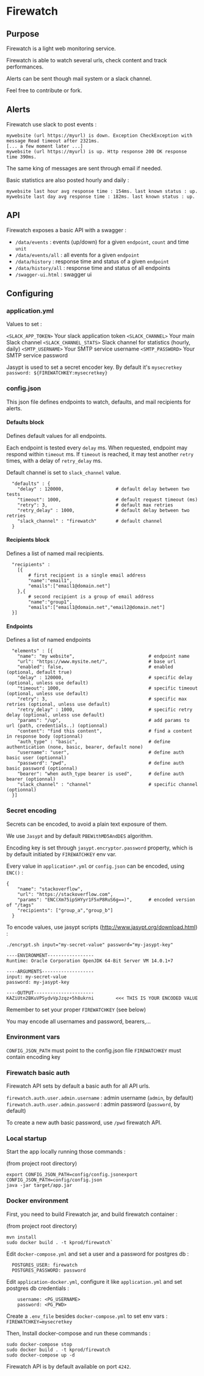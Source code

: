 # Firewatch

## Purpose

Firewatch is a light web monitoring service.

Firewatch is able to watch several urls, check content and track performances.

Alerts can be sent though mail system or a slack channel.

Feel free to contribute or fork.

## Alerts

Firewatch use slack to post events :

```
mywebsite (url https://myurl) is down. Exception CheckException with message Read timeout after 2321ms.
[... a few moment later ...]
mywebsite (url https://myurl) is up. Http response 200 OK response time 390ms.
```

The same king of messages are sent through email if needed.

Basic statistics are also posted hourly and daily :

```
mywebsite last hour avg response time : 154ms. last known status : up.
mywebsite last day avg response time : 182ms. last known status : up.
```

## API

Firewatch exposes a basic API with a swagger :

* `/data/events` : events (up/down) for a given `endpoint`, `count` and time `unit`
* `/data/events/all` : all events for a given `endpoint`
* `/data/history` : response time and status of a given `endpoint`
* `/data/history/all` : response time and status of all endpoints
* `/swagger-ui.html` : swagger ui 

## Configuring

### application.yml

Values to set :

`<SLACK_APP_TOKEN>` Your slack application token
`<SLACK_CHANNEL>` Your main Slack channel
`<SLACK_CHANNEL_STATS>` Slack channel for statistics (hourly, daily)
`<SMTP_USERNAME>` Your SMTP service username
`<SMTP_PASSWORD>` Your SMTP service password

Jasypt is used to set a secret encoder key. By default it's `mysecretkey`
`password: ${FIREWATCHKEY:mysecretkey}`

### config.json

This json file defines endpoints to watch, defaults, and mail recipients for alerts.

#### Defaults block

Defines default values for all endpoints.

Each endpoint is tested every `delay` ms.
When requested, endpoint may respond within `timeout` ms.
If `timeout` is reached, it may test another `retry` times, with a delay of `retry_delay` ms. 

Default channel is set to `slack_channel` value. 

```
  "defaults" : {
    "delay" : 120000,                   # default delay between two tests
    "timeout": 1000,                    # default request timeout (ms)
    "retry": 3,                         # default max retries
    "retry_delay" : 1000,               # default delay between two retries
    "slack_channel" : "firewatch"       # default channel
  }
```

#### Recipients block

Defines a list of named mail recipients.

```
  "recipients" :
    [{
        # first recipient is a single email address
        "name":"email1",
        "emails":["email1@domain.net"]
    },{
        # second recipient is a group of email address
        "name":"group1",
        "emails":["email1@domain.net","email2@domain.net"]
  }]
```

#### Endpoints

Defines a list of named endpoints

```
  "elements" : [{
    "name": "my website",                           # endpoint name
    "url": "https://www.mysite.net/",               # base url
    "enabled": false,                               # enabled (optional, default true)
    "delay" : 120000,                               # specific delay (optional, unless use default)
    "timeout": 1000,                                # specific timeout (optional, unless use default)
    "retry": 3,                                     # specific max retries (optional, unless use default)
    "retry_delay" : 1000,                           # specific retry delay (optional, unless use default)
    "params": "/up",                                # add params to url (path, credentials..) (optionnal)
    "content": "find this content",                 # find a content in response body (optionnal)
    "auth_type" : "basic",                          # define authentication (none, basic, bearer, default none)
    "username": "user",                             # define auth basic user (optionnal)
    "password": "pwd",                              # define auth basic password (optionnal)
    "bearer": "when auth_type bearer is used",      # define auth bearer (optionnal)
    "slack_channel" : "channel"                     # specific channel (optionnal)
  }]
```

### Secret encoding

Secrets can be encoded, to avoid a plain text exposure of them.

We use `Jasypt` and by default `PBEWithMD5AndDES` algorithm.

Encoding key is set through `jasypt.encryptor.password` property, which is by default initiated by `FIREWATCHKEY` env var.

Every value in `application*.yml` or `config.json` can be encoded, using `ENC()` :

```
{
    "name": "stackoverflow",
    "url": "https://stackoverflow.com",
    "params": "ENC(Xm75ipSHYyr1F5xP8RuS6g==)",      # encoded version of "/tags"
    "recipients": ["group_a","group_b"]
  }
```

To encode values, use jasypt scripts (http://www.jasypt.org/download.html) :

```
./encrypt.sh input="my-secret-value" password="my-jasypt-key"

----ENVIRONMENT-----------------
Runtime: Oracle Corporation OpenJDK 64-Bit Server VM 14.0.1+7 

----ARGUMENTS-------------------
input: my-secret-value
password: my-jasypt-key

----OUTPUT----------------------
KAZiUtn2BKuVPSydvVpJzqz+5h8ukrni        <<< THIS IS YOUR ENCODED VALUE
```

Remember to set your proper `FIREWATCHKEY` (see below)

You may encode all usernames and password, bearers,...

### Environment vars

`CONFIG_JSON_PATH` must point to the config.json file
`FIREWATCHKEY` must contain encoding key

### Firewatch basic auth

Firewatch API sets by default a basic auth for all API urls.

`firewatch.auth.user.admin.username` : admin username (`admin`, by default)
`firewatch.auth.user.admin.password` : admin password (`password`, by default)

To create a new auth basic password, use `/pwd` firewatch API.

### Local startup

Start the app locally running those commands :

(from project root directory)

```
export CONFIG_JSON_PATH=config/config.jsonexport CONFIG_JSON_PATH=config/config.json
java -jar target/app.jar
```

### Docker environment

First, you need to build Firewatch jar, and build firewatch container :

(from project root directory)

```
mvn install
sudo docker build . -t kprod/firewatch`
```

Edit `docker-compose.yml` and set a user and a password for postgres db :

```
  POSTGRES_USER: firewatch
  POSTGRES_PASSWORD: password
```

Edit `application-docker.yml`, configure it like `application.yml` and set postgres db credentials :

```
    username: <PG_USERNAME>
    password: <PG_PWD>
```

Create a `.env_file` besides `docker-compose.yml` to set env vars :
`FIREWATCHKEY=mysecretkey`

Then, Install docker-compose and run these commands :

```
sudo docker-compose stop
sudo docker build . -t kprod/firewatch
sudo docker-compose up -d
```

Firewatch API is by default available on port `4242`.

